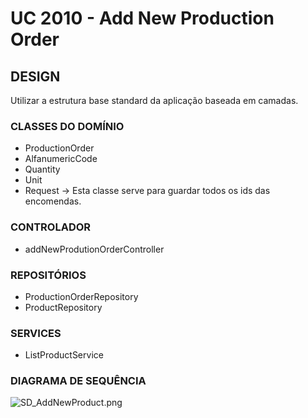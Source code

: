# UC 2010 - Add New Production Order #

## DESIGN ##

Utilizar a estrutura base standard da aplicação baseada em camadas.

### CLASSES DO DOMÍNIO ###

* ProductionOrder
* AlfanumericCode
* Quantity
* Unit
* Request -> Esta classe serve para guardar todos os ids das encomendas.

### CONTROLADOR ###

* addNewProdutionOrderController

### REPOSITÓRIOS ###

* ProductionOrderRepository
* ProductRepository

### SERVICES ###

* ListProductService

### DIAGRAMA DE SEQUÊNCIA ###

![SD_AddNewProduct.png](UC_2010_AddProductionOrder_SD.jpg)